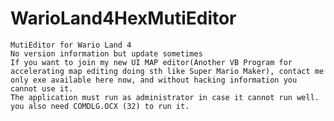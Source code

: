 # WarioLand4HexMutiEditor
    MutiEditor for Wario Land 4
    No version information but update sometimes
    If you want to join my new UI MAP editor(Another VB Program for accelerating map editing doing sth like Super Mario Maker), contact me
    only exe available here now, and without hacking information you cannot use it. 
    The application must run as administrator in case it cannot run well.
    you also need COMDLG.OCX (32) to run it.
